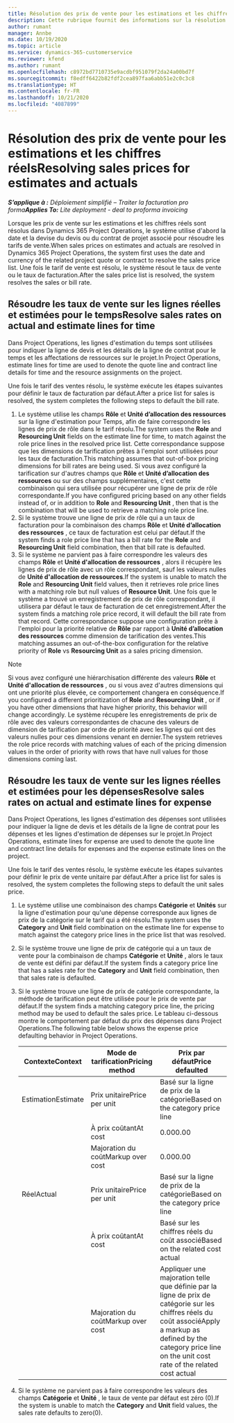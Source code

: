 ```yaml
---
title: Résolution des prix de vente pour les estimations et les chiffres réels
description: Cette rubrique fournit des informations sur la résolution des prix de revient des estimations et des chiffres réels.
author: rumant
manager: Annbe
ms.date: 10/19/2020
ms.topic: article
ms.service: dynamics-365-customerservice
ms.reviewer: kfend
ms.author: rumant
ms.openlocfilehash: c8972bd7710735e9acdbf951079f2da24a00bd7f
ms.sourcegitcommit: f8edff6422b82fdf2cea897faa6abb51e2c0c3c8
ms.translationtype: HT
ms.contentlocale: fr-FR
ms.lasthandoff: 10/21/2020
ms.locfileid: "4087899"
---
```

# <a name="resolving-sales-prices-for-estimates-and-actuals"></a><span data-ttu-id="c662f-103">Résolution des prix de vente pour les estimations et les chiffres réels</span><span class="sxs-lookup"><span data-stu-id="c662f-103">Resolving sales prices for estimates and actuals</span></span>

<span data-ttu-id="c662f-104">_**S’applique à :** Déploiement simplifié – Traiter la facturation pro forma_</span><span class="sxs-lookup"><span data-stu-id="c662f-104">_**Applies To:** Lite deployment - deal to proforma invoicing_</span></span>

<span data-ttu-id="c662f-105">Lorsque les prix de vente sur les estimations et les chiffres réels sont résolus dans Dynamics 365 Project Operations, le système utilise d'abord la date et la devise du devis ou du contrat de projet associé pour résoudre les tarifs de vente.</span><span class="sxs-lookup"><span data-stu-id="c662f-105">When sales prices on estimates and actuals are resolved in Dynamics 365 Project Operations, the system first uses the date and currency of the related project quote or contract to resolve the sales price list.</span></span> <span data-ttu-id="c662f-106">Une fois le tarif de vente est résolu, le système résout le taux de vente ou le taux de facturation.</span><span class="sxs-lookup"><span data-stu-id="c662f-106">After the sales price list is resolved, the system resolves the sales or bill rate.</span></span>

## <a name="resolve-sales-rates-on-actual-and-estimate-lines-for-time"></a><span data-ttu-id="c662f-107">Résoudre les taux de vente sur les lignes réelles et estimées pour le temps</span><span class="sxs-lookup"><span data-stu-id="c662f-107">Resolve sales rates on actual and estimate lines for time</span></span>

<span data-ttu-id="c662f-108">Dans Project Operations, les lignes d'estimation du temps sont utilisées pour indiquer la ligne de devis et les détails de la ligne de contrat pour le temps et les affectations de ressources sur le projet.</span><span class="sxs-lookup"><span data-stu-id="c662f-108">In Project Operations, estimate lines for time are used to denote the quote line and contract line details for time and the resource assignments on the project.</span></span>

<span data-ttu-id="c662f-109">Une fois le tarif des ventes résolu, le système exécute les étapes suivantes pour définir le taux de facturation par défaut.</span><span class="sxs-lookup"><span data-stu-id="c662f-109">After a price list for sales is resolved, the system completes the following steps to default the bill rate.</span></span>

1. <span data-ttu-id="c662f-110">Le système utilise les champs **Rôle** et **Unité d’allocation des ressources** sur la ligne d'estimation pour Temps, afin de faire correspondre les lignes de prix de rôle dans le tarif résolu.</span><span class="sxs-lookup"><span data-stu-id="c662f-110">The system uses the **Role** and **Resourcing Unit** fields on the estimate line for time, to match against the role price lines in the resolved price list.</span></span> <span data-ttu-id="c662f-111">Cette correspondance suppose que les dimensions de tarification prêtes à l'emploi sont utilisées pour les taux de facturation.</span><span class="sxs-lookup"><span data-stu-id="c662f-111">This matching assumes that out-of-box pricing dimensions for bill rates are being used.</span></span> <span data-ttu-id="c662f-112">Si vous avez configuré la tarification sur d'autres champs que **Rôle** et **Unité d’allocation des ressources** ou sur des champs supplémentaires, c'est cette combinaison qui sera utilisée pour récupérer une ligne de prix de rôle correspondante.</span><span class="sxs-lookup"><span data-stu-id="c662f-112">If you have configured pricing based on any other fields instead of, or in addition to **Role** and **Resourcing Unit** , then that is the combination that will be used to retrieve a matching role price line.</span></span>
2. <span data-ttu-id="c662f-113">Si le système trouve une ligne de prix de rôle qui a un taux de facturation pour la combinaison des champs **Rôle** et **Unité d’allocation des ressources** , ce taux de facturation est celui par défaut.</span><span class="sxs-lookup"><span data-stu-id="c662f-113">If the system finds a role price line that has a bill rate for the **Role** and **Resourcing Unit** field combination, then that bill rate is defaulted.</span></span>
3. <span data-ttu-id="c662f-114">Si le système ne parvient pas à faire correspondre les valeurs des champs **Rôle** et **Unité d'allocation de ressources** , alors il récupère les lignes de prix de rôle avec un rôle correspondant, sauf les valeurs nulles de **Unité d'allocation de ressources**.</span><span class="sxs-lookup"><span data-stu-id="c662f-114">If the system is unable to match the **Role** and **Resourcing Unit** field values, then it retrieves role price lines with a matching role but null values of **Resource Unit**.</span></span> <span data-ttu-id="c662f-115">Une fois que le système a trouvé un enregistrement de prix de rôle correspondant, il utilisera par défaut le taux de facturation de cet enregistrement.</span><span class="sxs-lookup"><span data-stu-id="c662f-115">After the system finds a matching role price record, it will default the bill rate from that record.</span></span> <span data-ttu-id="c662f-116">Cette correspondance suppose une configuration prête à l'emploi pour la priorité relative de **Rôle** par rapport à **Unité d’allocation des ressources** comme dimension de tarification des ventes.</span><span class="sxs-lookup"><span data-stu-id="c662f-116">This matching assumes an out-of-the-box configuration for the relative priority of **Role** vs **Resourcing Unit** as a sales pricing dimension.</span></span>

> [!NOTE]
> <span data-ttu-id="c662f-117">Si vous avez configuré une hiérarchisation différente des valeurs **Rôle** et **Unité d'allocation de ressources** , ou si vous avez d'autres dimensions qui ont une priorité plus élevée, ce comportement changera en conséquence.</span><span class="sxs-lookup"><span data-stu-id="c662f-117">If you configured a different prioritization of **Role** and **Resourcing Unit** , or if you have other dimensions that have higher priority, this behavior will change accordingly.</span></span> <span data-ttu-id="c662f-118">Le système récupère les enregistrements de prix de rôle avec des valeurs correspondantes de chacune des valeurs de dimension de tarification par ordre de priorité avec les lignes qui ont des valeurs nulles pour ces dimensions venant en dernier.</span><span class="sxs-lookup"><span data-stu-id="c662f-118">The system retrieves the role price records with matching values of each of the pricing dimension values in the order of priority with rows that have null values for those dimensions coming last.</span></span>

## <a name="resolve-sales-rates-on-actual-and-estimate-lines-for-expense"></a><span data-ttu-id="c662f-119">Résoudre les taux de vente sur les lignes réelles et estimées pour les dépenses</span><span class="sxs-lookup"><span data-stu-id="c662f-119">Resolve sales rates on actual and estimate lines for expense</span></span>

<span data-ttu-id="c662f-120">Dans Project Operations, les lignes d'estimation des dépenses sont utilisées pour indiquer la ligne de devis et les détails de la ligne de contrat pour les dépenses et les lignes d'estimation de dépenses sur le projet.</span><span class="sxs-lookup"><span data-stu-id="c662f-120">In Project Operations, estimate lines for expense are used to denote the quote line and contract line details for expenses and the expense estimate lines on the project.</span></span>

<span data-ttu-id="c662f-121">Une fois le tarif des ventes résolu, le système exécute les étapes suivantes pour définir le prix de vente unitaire par défaut.</span><span class="sxs-lookup"><span data-stu-id="c662f-121">After a price list for sales is resolved, the system completes the following steps to default the unit sales price.</span></span>

1. <span data-ttu-id="c662f-122">Le système utilise une combinaison des champs **Catégorie** et **Unités** sur la ligne d'estimation pour qu'une dépense corresponde aux lignes de prix de la catégorie sur le tarif qui a été résolu.</span><span class="sxs-lookup"><span data-stu-id="c662f-122">The system uses the **Category** and **Unit** field combination on the estimate line for expense to match against the category price lines in the price list that was resolved.</span></span>
2. <span data-ttu-id="c662f-123">Si le système trouve une ligne de prix de catégorie qui a un taux de vente pour la combinaison de champs **Catégorie** et **Unité** , alors le taux de vente est défini par défaut.</span><span class="sxs-lookup"><span data-stu-id="c662f-123">If the system finds a category price line that has a sales rate for the **Category** and **Unit** field combination, then that sales rate is defaulted.</span></span>
3. <span data-ttu-id="c662f-124">Si le système trouve une ligne de prix de catégorie correspondante, la méthode de tarification peut être utilisée pour le prix de vente par défaut.</span><span class="sxs-lookup"><span data-stu-id="c662f-124">If the system finds a matching category price line, the pricing method may be used to default the sales price.</span></span> <span data-ttu-id="c662f-125">Le tableau ci-dessous montre le comportement par défaut du prix des dépenses dans Project Operations.</span><span class="sxs-lookup"><span data-stu-id="c662f-125">The following table below shows the expense price defaulting behavior in Project Operations.</span></span>

    | <span data-ttu-id="c662f-126">Contexte</span><span class="sxs-lookup"><span data-stu-id="c662f-126">Context</span></span> | <span data-ttu-id="c662f-127">Mode de tarification</span><span class="sxs-lookup"><span data-stu-id="c662f-127">Pricing method</span></span> | <span data-ttu-id="c662f-128">Prix par défaut</span><span class="sxs-lookup"><span data-stu-id="c662f-128">Price defaulted</span></span> |
    | --- | --- | --- |
    | <span data-ttu-id="c662f-129">Estimation</span><span class="sxs-lookup"><span data-stu-id="c662f-129">Estimate</span></span> | <span data-ttu-id="c662f-130">Prix unitaire</span><span class="sxs-lookup"><span data-stu-id="c662f-130">Price per unit</span></span> | <span data-ttu-id="c662f-131">Basé sur la ligne de prix de la catégorie</span><span class="sxs-lookup"><span data-stu-id="c662f-131">Based on the category price line</span></span> |
    | &nbsp; | <span data-ttu-id="c662f-132">À prix coûtant</span><span class="sxs-lookup"><span data-stu-id="c662f-132">At cost</span></span> | <span data-ttu-id="c662f-133">0.00</span><span class="sxs-lookup"><span data-stu-id="c662f-133">0.00</span></span> |
    | &nbsp; | <span data-ttu-id="c662f-134">Majoration du coût</span><span class="sxs-lookup"><span data-stu-id="c662f-134">Markup over cost</span></span> | <span data-ttu-id="c662f-135">0.00</span><span class="sxs-lookup"><span data-stu-id="c662f-135">0.00</span></span> |
    | <span data-ttu-id="c662f-136">Réel</span><span class="sxs-lookup"><span data-stu-id="c662f-136">Actual</span></span> | <span data-ttu-id="c662f-137">Prix unitaire</span><span class="sxs-lookup"><span data-stu-id="c662f-137">Price per unit</span></span> | <span data-ttu-id="c662f-138">Basé sur la ligne de prix de la catégorie</span><span class="sxs-lookup"><span data-stu-id="c662f-138">Based on the category price line</span></span> |
    | &nbsp; | <span data-ttu-id="c662f-139">À prix coûtant</span><span class="sxs-lookup"><span data-stu-id="c662f-139">At cost</span></span> | <span data-ttu-id="c662f-140">Basé sur les chiffres réels du coût associé</span><span class="sxs-lookup"><span data-stu-id="c662f-140">Based on the related cost actual</span></span> |
    | &nbsp; | <span data-ttu-id="c662f-141">Majoration du coût</span><span class="sxs-lookup"><span data-stu-id="c662f-141">Markup over cost</span></span> | <span data-ttu-id="c662f-142">Appliquer une majoration telle que définie par la ligne de prix de catégorie sur les chiffres réels du coût associé</span><span class="sxs-lookup"><span data-stu-id="c662f-142">Apply a markup as defined by the category price line on the unit cost rate of the related cost actual</span></span> |

4. <span data-ttu-id="c662f-143">Si le système ne parvient pas à faire correspondre les valeurs des champs **Catégorie** et **Unité** , le taux de vente par défaut est zéro (0).</span><span class="sxs-lookup"><span data-stu-id="c662f-143">If the system is unable to match the **Category** and **Unit** field values, the sales rate defaults to zero(0).</span></span>
